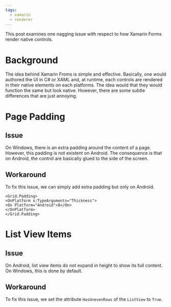 ```yaml
---
tags:
  - xamarin
  - renderer
---
```


This post examines one nagging issue with respect to how Xamarin Forms render native controls.

# Background

The idea behind Xamarin Froms is simple and effective. Basically, one would authored the UI in C# or XAML and, at runtime, each controls are rendered in their native elements on each platforms. The idea would that they would function the same but look native. However, there are some subtle differences that are just annoying.

# Page Padding

## Issue

On Windows, there is an extra padding around the content of a page. However, this padding is not existent on Android. The consequence is that on Android, the control are basically glued to the side of the screen.

## Workaround

To fix this issue, we can simply add extra padding but only on Android.

``` XAML
<Grid.Padding>
<OnPlatform x:TypeArguments="Thickness">
<On Platform="Android">8</On>
</OnPlatform>
</Grid.Padding>
```

# List View Items

## Issue

On Android, list view items do not expand in height to show its full content. On Windows, this is done by default.

## Workaround

To fix this issue, we set the attribute ```HasUnevenRows``` of the ```ListView``` to ```True```.